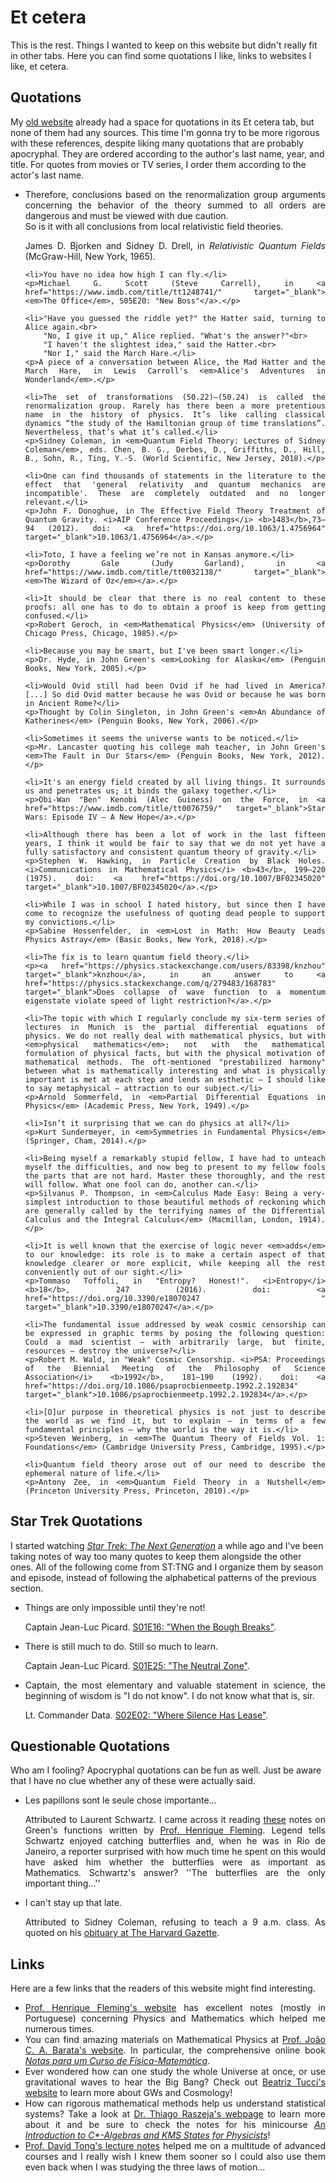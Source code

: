 # Et cetera

This is the rest. Things I wanted to keep on this website but didn't really fit in other tabs. Here you can find some quotations I like, links to websites I like, et cetera.

## Quotations

My [old website](http://fma.if.usp.br/~nickolas/) already had a space for quotations in its Et cetera tab, but none of them had any sources. This time I'm gonna try to be more rigorous with these references, despite liking many quotations that are probably apocryphal. They are ordered according to the author's last name, year, and title. For quotes from movies or TV series, I order them according to the actor's last name.

<div style="text-align: justify">
   <ul>
	<li>Therefore, conclusions based on the renormalization group arguments concerning the behavior of the theory summed to all orders are dangerous and must be viewed with due caution.<br> 
		So is it with all conclusions from local relativistic field theories.</li>
	<p>James D. Bjorken and Sidney D. Drell, in <em>Relativistic Quantum Fields</em> (McGraw-Hill, New York, 1965).</p>
	
	<li>You have no idea how high I can fly.</li>
    <p>Michael G. Scott (Steve Carrell), in <a href="https://www.imdb.com/title/tt1248741/" target="_blank"><em>The Office</em>, S05E20: "New Boss"</a>.</p>
	
	<li>"Have you guessed the riddle yet?" the Hatter said, turning to Alice again.<br>  
		"No, I give it up," Alice replied. "What's the answer?"<br>
		"I haven't the slightest idea," said the Hatter.<br>
		"Nor I," said the March Hare.</li>
	<p>A piece of a conversation between Alice, the Mad Hatter and the March Hare, in Lewis Carroll's <em>Alice's Adventures in Wonderland</em>.</p>
	
	<li>The set of transformations (50.22)–(50.24) is called the renormalization group. Rarely has there been a more pretentious name in the history of physics. It’s like calling classical dynamics “the study of the Hamiltonian group of time translations”. Nevertheless, that’s what it’s called.</li>
	<p>Sidney Coleman, in <em>Quantum Field Theory: Lectures of Sidney Coleman</em>, eds. Chen, B. G., Derbes, D., Griffiths, D., Hill, B., Sohn, R., Ting, Y.-S. (World Scientific, New Jersey, 2018).</p>
	
	<li>One can find thousands of statements in the literature to the effect that 'general relativity and quantum mechanics are incompatible'. These are completely outdated and no longer relevant.</li>
	<p>John F. Donoghue, in The Effective Field Theory Treatment of Quantum Gravity. <i>AIP Conference Proceedings</i> <b>1483</b>,73–94 (2012). doi: <a href="https://doi.org/10.1063/1.4756964" target="_blank">10.1063/1.4756964</a>.</p>
	
	<li>Toto, I have a feeling we’re not in Kansas anymore.</li>
	<p>Dorothy Gale (Judy Garland), in <a href="https://www.imdb.com/title/tt0032138/" target="_blank"><em>The Wizard of Oz</em></a>.</p>
	
	<li>It should be clear that there is no real content to these proofs: all one has to do to obtain a proof is keep from getting confused.</li>
	<p>Robert Geroch, in <em>Mathematical Physics</em> (University of Chicago Press, Chicago, 1985).</p>
	
	<li>Because you may be smart, but I've been smart longer.</li>
	<p>Dr. Hyde, in John Green's <em>Looking for Alaska</em> (Penguin Books, New York, 2005).</p>   
	
	<li>Would Ovid still had been Ovid if he had lived in America? [...] So did Ovid matter because he was Ovid or because he was born in Ancient Rome?</li>
	<p>Thought by Colin Singleton, in John Green's <em>An Abundance of Katherines</em> (Penguin Books, New York, 2006).</p>
	
	<li>Sometimes it seems the universe wants to be noticed.</li>
	<p>Mr. Lancaster quoting his college mah teacher, in John Green's <em>The Fault in Our Stars</em> (Penguin Books, New York, 2012).</p>
	
	<li>It's an energy field created by all living things. It surrounds us and penetrates us; it binds the galaxy together.</li>
	<p>Obi-Wan "Ben" Kenobi (Alec Guiness) on the Force, in <a href="https://www.imdb.com/title/tt0076759/" target="_blank">Star Wars: Episode IV — A New Hope</a>.</p>
	
	<li>Although there has been a lot of work in the last fifteen years, I think it would be fair to say that we do not yet have a fully satisfactory and consistent quantum theory of gravity.</li>
	<p>Stephen W. Hawking, in Particle Creation by Black Holes. <i>Communications in Mathematical Physics</i> <b>43</b>, 199–220 (1975). doi: <a href="https://doi.org/10.1007/BF02345020" target="_blank">10.1007/BF02345020</a>.</p>
	
	<li>While I was in school I hated history, but since then I have come to recognize the usefulness of quoting dead people to support my convictions.</li>
    <p>Sabine Hossenfelder, in <em>Lost in Math: How Beauty Leads Physics Astray</em> (Basic Books, New York, 2018).</p>
	
	<li>The fix is to learn quantum field theory.</li>
	<p><a href="https://physics.stackexchange.com/users/83398/knzhou" target="_blank">knzhou</a>, in an answer to <a href="https://physics.stackexchange.com/q/279483/168783" target="_blank">Does collapse of wave function to a momentum eigenstate violate speed of light restriction?</a>.</p>
	
	<li>The topic with which I regularly conclude my six-term series of lectures in Munich is the partial differential equations of physics. We do not really deal with mathematical physics, but with <em>physical mathematics</em>; not with the mathematical formulation of physical facts, but with the physical motivation of mathematical methods. The oft-mentioned "prestabilized harmony" between what is mathematically interesting and what is physically important is met at each step and lends an esthetic — I should like to say metaphysical — attraction to our subject.</li>
	<p>Arnold Sommerfeld, in <em>Partial Differential Equations in Physics</em> (Academic Press, New York, 1949).</p>
	
	<li>Isn’t it surprising that we can do physics at all?</li>
    <p>Kurt Sundermeyer, in <em>Symmetries in Fundamental Physics</em> (Springer, Cham, 2014).</p>
	
	<li>Being myself a remarkably stupid fellow, I have had to unteach myself the difficulties, and now beg to present to my fellow fools the parts that are not hard. Master these thoroughly, and the rest will follow. What one fool can do, another can.</li>
    <p>Silvanus P. Thompson, in <em>Calculus Made Easy: Being a very-simplest introduction to those beautiful methods of reckoning which are generally called by the terrifying names of the Differential Calculus and the Integral Calculus</em> (Macmillan, London, 1914).</p>
	
	<li>It is well known that the exercise of logic never <em>adds</em> to our knowledge: its role is to make a certain aspect of that knowledge clearer or more explicit, while keeping all the rest conveniently out of our sight.</li>
	<p>Tommaso Toffoli, in "Entropy? Honest!". <i>Entropy</i> <b>18</b>, 247 (2016). doi: <a href="https://doi.org/10.3390/e18070247 " target="_blank">10.3390/e18070247</a>.</p>
	
	<li>The fundamental issue addressed by weak cosmic censorship can be expressed in graphic terms by posing the following question: Could a mad scientist — with arbitrarily large, but finite, resources — destroy the universe?</li>
	<p>Robert M. Wald, in "Weak" Cosmic Censorship. <i>PSA: Proceedings of the Biennial Meeting of the Philosophy of Science Association</i> <b>1992</b>, 181–190 (1992). doi: <a href="https://doi.org/10.1086/psaprocbienmeetp.1992.2.192834" target="_blank">10.1086/psaprocbienmeetp.1992.2.192834</a>.</p>
	
	<li>[O]ur purpose in theoretical physics is not just to describe the world as we find it, but to explain — in terms of a few fundamental principles — why the world is the way it is.</li>
	<p>Steven Weinberg, in <em>The Quantum Theory of Fields Vol. 1: Foundations</em> (Cambridge University Press, Cambridge, 1995).</p>
	
	<li>Quantum field theory arose out of our need to describe the ephemeral nature of life.</li>
	<p>Antony Zee, in <em>Quantum Field Theory in a Nutshell</em> (Princeton University Press, Princeton, 2010).</p>
   </ul>
</div>

## Star Trek Quotations

I started watching <a href="https://www.imdb.com/title/tt0092455/" target="_blank"><em>Star Trek: The Next Generation</em></a> a while ago and I've been taking notes of way too many quotes to keep them alongside the other ones. All of the following come from ST:TNG and I organize them by season and episode, instead of following the alphabetical patterns of the previous section. 

<div style="text-align: justify">
   <ul>
	<li>Things are only impossible until they're not!</li>
	<p>Captain Jean-Luc Picard. <a href="https://www.imdb.com/title/tt0708841/" target="_blank">S01E16: "When the Bough Breaks"</a>.</p>
	<li>There is still much to do. Still so much to learn.</li>
	<p>Captain Jean-Luc Picard. <a href="https://www.imdb.com/title/tt0708811/" target="_blank">S01E25: "The Neutral Zone"</a>.</p>
	<li>Captain, the most elementary and valuable statement in science, the beginning of wisdom is "I do not know". I do not know what that is, sir.</li>
	<p>Lt. Commander Data. <a href="https://www.imdb.com/title/tt0708843/" target="_blank">S02E02: "Where Silence Has Lease"</a>.</p>
   </ul>
</div>


## Questionable Quotations

Who am I fooling? Apocryphal quotations can be fun as well. Just be aware that I have no clue whether any of these were actually said. 


<div style="text-align: justify">
   <ul>
	<li>Les papillons sont le seule chose importante...</li>
	<p>Attributed to Laurent Schwartz. I came across it reading <a href="http://www.hfleming.com/green.pdf" target="_blank">these</a> notes on Green's functions written by <a href="http://www.hfleming.com/" target="_blank">Prof. Henrique Fleming</a>. Legend tells Schwartz enjoyed catching butterflies and, when he was in Rio de Janeiro, a reporter surprised with how much time he spent on this would have asked him whether the butterflies were as important as Mathematics. Schwartz's answer? ''The butterflies are the only important thing...''
</p>
	<li>I can't stay up that late.</li>
	<p>Attributed to Sidney Coleman, refusing to teach a 9 a.m. class. As quoted on his <a href='https://news.harvard.edu/gazette/story/2007/11/sidney-coleman-dies-at-70/' target="_blank">obituary at The Harvard Gazette</a>.</p>
	</ul>
</div>


## Links

Here are a few links that the readers of this website might find interesting.

<div style="text-align: justify">
   <ul>
	   <li><a href="http://www.hfleming.com" target="_blank">Prof. Henrique Fleming's website</a> has excellent notes (mostly in Portuguese) concerning Physics and Mathematics which helped me numerous times.</li>
	   <li>You can find amazing materials on Mathematical Physics at <a href="http://denebola.if.usp.br/" target="_blank">Prof. João C. A. Barata's website</a>. In particular, the comprehensive online book <em><a href="http://denebola.if.usp.br/~jbarata/Notas_de_aula/notas_de_aula.html" target="_blank">Notas para um Curso de Física-Matemática</a></em>.</li>
	   <li>Ever wondered how can one study the whole Universe at once, or use gravitational waves to hear the Big Bang? Check out <a href="http://fma.if.usp.br/~beatucci/" target="_blank">Beatriz Tucci's website</a> to learn more about GWs and Cosmology!</li>
	   <li>How can rigorous mathematical methods help us understand statistical systems? Take a look at <a href="https://sites.google.com/view/thiagoraszeja/" target="_blank">Dr. Thiago Raszeja's webpage</a> to learn more about it and be sure to check the notes for his minicourse <em><a href="https://drive.google.com/file/d/1o27KhytxWNz_Q1wm5Z8xRgTq8V8bH7ez/view" target="_blank">An Introduction to C*-Algebras and KMS States for Physicists</a></em>!</li>
	   <li><a href="http://www.damtp.cam.ac.uk/user/tong/teaching.html" target="_blank">Prof. David Tong's lecture notes</a> helped me on a multitude of advanced courses and I really wish I knew them sooner so I could also use them even back when I was studying the three laws of motion...</li>
   </ul>
</div>
